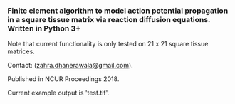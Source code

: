 ### Finite element algorithm to model action potential propagation in a square tissue matrix via reaction diffusion equations. Written in Python 3+

Note that current functionality is only tested on 21 x 21 square tissue 
matrices.

Contact: (zahra.dhanerawala@gmail.com).

Published in NCUR Proceedings 2018.

Current example output is 'test.tif'.
